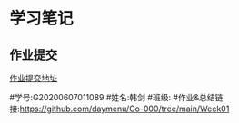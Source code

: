 # 学习笔记

## 作业提交

[作业提交地址](https://github.com/Go-000/Go-000/issues/1)

#学号:G20200607011089
#姓名:韩剑
#班级:
#作业&总结链接:https://github.com/daymenu/Go-000/tree/main/Week01

